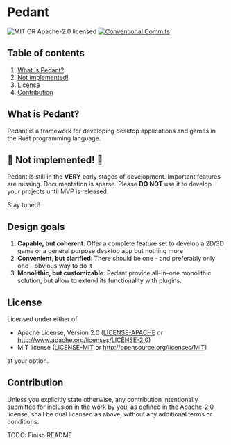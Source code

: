 # Pedant
![MIT OR Apache-2.0 licensed][license-badge]
[![Conventional Commits][conventional-commits-badge]][conventional-commits-url]

[license-badge]: https://img.shields.io/badge/license-MIT_OR_Apache--2.0-blue.svg
[conventional-commits-badge]: https://img.shields.io/badge/Conventional%20Commits-1.0.0-%23FE5196?logo=conventionalcommits&logoColor=white
[conventional-commits-url]: https://conventionalcommits.org

## Table of contents
1. [What is Pedant?](#what-is-pedant)
2. [Not implemented!](#-not-implemented-)
3. [License](#license)
4. [Contribution](#contribution)

## What is Pedant?
Pedant is a framework for developing desktop applications and games in the Rust programming language.

## 🚨 Not implemented! 🚨
Pedant is still in the **VERY** early stages of development. Important features are missing. Documentation is sparse.
Please **DO NOT** use it to develop your projects until MVP is released.

Stay tuned!

## Design goals
1. **Capable, but coherent**: Offer a complete feature set to develop a 2D/3D game or a general purpose desktop 
app but nothing more
2. **Convenient, but clarified**: There should be one - and preferably only one - obvious way to do it
3. **Monolithic, but customizable**: Pedant provide all-in-one monolithic solution, but allow to extend its functionality with plugins.

## License

Licensed under either of

* Apache License, Version 2.0
  ([LICENSE-APACHE](LICENSE-APACHE) or http://www.apache.org/licenses/LICENSE-2.0)
* MIT license
  ([LICENSE-MIT](LICENSE-MIT) or http://opensource.org/licenses/MIT)

at your option.

## Contribution

Unless you explicitly state otherwise, any contribution intentionally submitted
for inclusion in the work by you, as defined in the Apache-2.0 license, shall be
dual licensed as above, without any additional terms or conditions.

TODO: Finish README